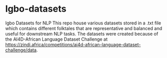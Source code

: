 # Igbo-datasets
Igbo Datasets for NLP
This repo house various datasets stored in a .txt file which contains different folktales that are representative and balanced and useful for downstream NLP tasks.
The datasets were created because of the AI4D-African Language Dataset Challenge at https://zindi.africa/competitions/ai4d-african-language-dataset-challenge/data.
